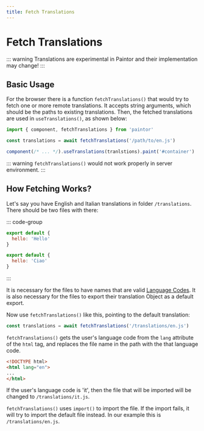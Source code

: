 ```yaml
---
title: Fetch Translations
---
```



# Fetch Translations

::: warning
Translations are experimental in Paintor and their implementation may change!
:::

## Basic Usage

For the browser there is a function `fetchTranslations()` that would try to
fetch one or more remote translations. It accepts string arguments, which should
be the paths to existing translations. Then, the fetched translations are used
in `useTranslations()`, as shown below:

```js
import { component, fetchTranslations } from 'paintor'

const translations = await fetchTranslations('/path/to/en.js')

component(/* ... */).useTranslations(tranlstions).paint('#container')
```

::: warning
`fetchTranslations()` would not work properly in server environment.
:::

## How Fetching Works?

Let's say you have English and Italian translations in folder `/translations`.
There should be two files with there:

::: code-group
```js [/translations/en.js]
export default {
  hello: 'Hello'
}
```
```js [/translations/it.js]
export default {
  hello: 'Ciao'
}
```
:::

It is necessary for the files to have names that are valid
[Language Codes](https://www.w3schools.com/tags/ref_language_codes.asp).
It is also necessary for the files to export their translation Object as a
default export.

Now use `fetchTranslations()` like this, pointing to the default translation:

```js
const translations = await fetchTranslations('/translations/en.js')
```

`fetchTranslations()` gets the user's language code from the `lang` attribute
of the `html` tag, and replaces the file name in the path with the that
language code.

```html
<!DOCTYPE html>
<html lang="en">
...
</html>
```

If the user's language code is 'it', then the file that will be imported will be
changed to `/translations/it.js`.

`fetchTranslations()` uses `import()` to import the file. If the import fails,
it will try to import the default file instead. In our example this is
`/translations/en.js`.

